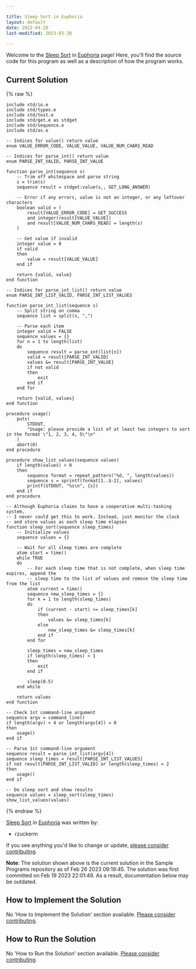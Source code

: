 ```yaml
---

title: Sleep Sort in Euphoria
layout: default
date: 2022-04-28
last-modified: 2023-03-20

---
```


Welcome to the [Sleep Sort](https://sampleprograms.io/projects/sleep-sort) in [Euphoria](https://sampleprograms.io/languages/euphoria) page! Here, you'll find the source code for this program as well as a description of how the program works.

## Current Solution

{% raw %}

```euphoria
include std/io.e
include std/types.e
include std/text.e
include std/get.e as stdget
include std/sequence.e
include std/os.e

-- Indices for value() return value
enum VALUE_ERROR_CODE, VALUE_VALUE, VALUE_NUM_CHARS_READ

-- Indices for parse_int() return value
enum PARSE_INT_VALID, PARSE_INT_VALUE

function parse_int(sequence s)
    -- Trim off whitespace and parse string
    s = trim(s)
    sequence result = stdget:value(s,, GET_LONG_ANSWER)

    -- Error if any errors, value is not an integer, or any leftover characters
    boolean valid = (
        result[VALUE_ERROR_CODE] = GET_SUCCESS
        and integer(result[VALUE_VALUE])
        and result[VALUE_NUM_CHARS_READ] = length(s)
    )

    -- Get value if invalid
    integer value = 0
    if valid
    then
        value = result[VALUE_VALUE]
    end if

    return {valid, value}
end function

-- Indices for parse_int_list() return value
enum PARSE_INT_LIST_VALID, PARSE_INT_LIST_VALUES

function parse_int_list(sequence s)
    -- Split string on comma
    sequence list = split(s, ",")

    -- Parse each item
    integer valid = FALSE
    sequence values = {}
    for n = 1 to length(list)
    do
        sequence result = parse_int(list[n])
        valid = result[PARSE_INT_VALID]
        values &= result[PARSE_INT_VALUE]
        if not valid
        then
            exit
        end if
    end for

    return {valid, values}
end function

procedure usage()
    puts(
        STDOUT, 
        "Usage: please provide a list of at least two integers to sort in the format \"1, 2, 3, 4, 5\"\n"
    )
    abort(0)
end procedure

procedure show_list_values(sequence values)
    if length(values) > 0
    then
        sequence format = repeat_pattern("%d, ", length(values))
        sequence s = sprintf(format[1..$-2], values)
        printf(STDOUT, "%s\n", {s})
    end if
end procedure

-- Although Euphoria claims to have a cooperative multi-tasking system,
-- I never could get this to work. Instead, just monitor the clock
-- and store values as each sleep time elapses
function sleep_sort(sequence sleep_times)
    -- Initialize values
    sequence values = {}

    -- Wait for all sleep times are complete
    atom start = time()
    while TRUE
    do
        -- For each sleep time that is not complete, when sleep time expires, append the
        -- sleep time to the list of values and remove the sleep time from the list
        atom current = time()
        sequence new_sleep_times = {}
        for k = 1 to length(sleep_times)
        do
            if (current - start) >= sleep_times[k]
            then
                values &= sleep_times[k]
            else
                new_sleep_times &= sleep_times[k]
            end if
        end for

        sleep_times = new_sleep_times
        if length(sleep_times) < 1
        then
            exit
        end if

        sleep(0.5)
    end while

    return values
end function

-- Check 1st command-line argument
sequence argv = command_line()
if length(argv) < 4 or length(argv[4]) = 0
then
    usage()
end if

-- Parse 1st command-line argument
sequence result = parse_int_list(argv[4])
sequence sleep_times = result[PARSE_INT_LIST_VALUES]
if not result[PARSE_INT_LIST_VALID] or length(sleep_times) < 2
then
    usage()
end if

-- Do sleep sort and show results
sequence values = sleep_sort(sleep_times)
show_list_values(values)
```

{% endraw %}

[Sleep Sort](https://sampleprograms.io/projects/sleep-sort) in [Euphoria](https://sampleprograms.io/languages/euphoria) was written by:

- rzuckerm

If you see anything you'd like to change or update, [please consider contributing](https://github.com/TheRenegadeCoder/sample-programs).

**Note**: The solution shown above is the current solution in the Sample Programs repository as of Feb 26 2023 09:19:45. The solution was first committed on Feb 19 2023 22:01:49. As a result, documentation below may be outdated.

## How to Implement the Solution

No 'How to Implement the Solution' section available. [Please consider contributing](https://github.com/TheRenegadeCoder/sample-programs-website).

## How to Run the Solution

No 'How to Run the Solution' section available. [Please consider contributing](https://github.com/TheRenegadeCoder/sample-programs-website).